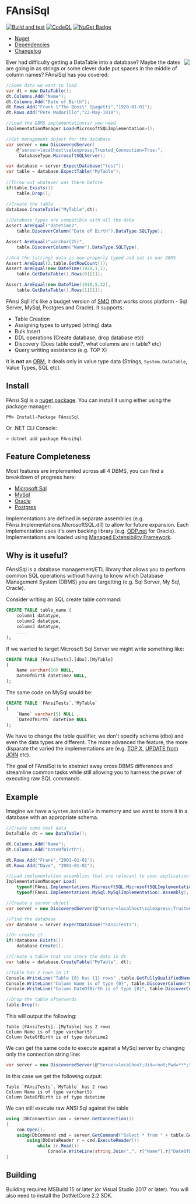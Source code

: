 # FAnsiSql

[![Build and test](https://github.com/HicServices/FAnsiSql/actions/workflows/dotnet-core.yml/badge.svg)](https://github.com/HicServices/FAnsiSql/actions/workflows/dotnet-core.yml)
[![CodeQL](https://github.com/HicServices/FAnsiSql/actions/workflows/codeql.yml/badge.svg)](https://github.com/HicServices/FAnsiSql/actions/workflows/codeql.yml)
[![NuGet Badge](https://buildstats.info/nuget/FAnsiSql)](https://www.nuget.org/packages/FAnsiSql/)

- [Nuget](https://www.nuget.org/packages/FAnsiSql/)
- [Dependencies](./Packages.md)
- [Changelog](./CHANGELOG.md)

<p align="right">
<a href="https://www.publicdomainpictures.net/en/view-image.php?image=184699&picture=a-laugh-every-day-126">
  <img src="FansiHammerSmall.png" align="right"/>
</a>
</p>

Ever had difficulty getting a DataTable into a database? Maybe the dates are going in as strings or some clever dude put spaces in the middle of column names?  FAnsiSql has you covered:


```csharp 
//Some data we want to load
var dt = new DataTable();
dt.Columns.Add("Name");
dt.Columns.Add("Date of Birth");
dt.Rows.Add("Frank \"The Boss\" Spagetti","1920-01-01");
dt.Rows.Add("Pete Mudarillo","22-May-1910");

//Load the DBMS implementation(s) you need
ImplementationManager.Load<MicrosoftSQLImplementation>();

//Get management object for the database
var server = new DiscoveredServer(
    @"server=localhost\sqlexpress;Trusted_Connection=True;",
     DatabaseType.MicrosoftSQLServer);

var database = server.ExpectDatabase("test");
var table = database.ExpectTable("MyTable");
            
//Throw out whatever was there before
if(table.Exists())
    table.Drop();

//Create the table
database.CreateTable("MyTable",dt);
            
//Database types are compatible with all the data
Assert.AreEqual("datetime2",
    table.DiscoverColumn("Date of Birth").DataType.SQLType);

Assert.AreEqual("varchar(25)",
    table.DiscoverColumn("Name").DataType.SQLType);

//And the (string) data is now properly typed and sat in our DBMS
Assert.AreEqual(2,table.GetRowCount());    
Assert.AreEqual(new DateTime(1920,1,1),
    table.GetDataTable().Rows[0][1]);

Assert.AreEqual(new DateTime(1910,5,22),
    table.GetDataTable().Rows[1][1]);
```

FAnsi Sql! it's like a budget version of [SMO](https://docs.microsoft.com/en-us/sql/relational-databases/server-management-objects-smo/sql-server-management-objects-smo-programming-guide?view=sql-server-2017) (that works cross platform - Sql Server,  MySql, Postgres and Oracle).  It supports:

 * Table Creation
 * Assigning types to untyped (string) data
 * Bulk Insert
 * DDL operations (Create database, drop database etc)
 * Discovery (Does table exist?, what columns are in table? etc)
 * Query writting assistance (e.g. TOP X)

It is **not** an [ORM](https://en.wikipedia.org/wiki/Object-relational_mapping), it deals only in value type data (Strings, `System.DataTable`, Value Types, SQL etc).

## Install

FAnsi Sql is a [nuget package](https://www.nuget.org/packages/FAnsiSql/).  You can install it using either using the package manager:

```
PM> Install-Package FAnsiSql
```
Or .NET CLI Console:

```
> dotnet add package FAnsiSql
```

## Feature Completeness

Most features are implemented across all 4 DBMS, you can find a breakdown of progress here:

- [Microsoft Sql](./Implementations/FAnsi.Implementations.MicrosoftSQL/README.md) 
- [MySql](./Implementations/FAnsi.Implementations.MySql/README.md)
- [Oracle](./Implementations/FAnsi.Implementations.Oracle/README.md)
- [Postgres](./Implementations/FAnsi.Implementations.PostgreSql/README.md)

Implementations are defined in separate assemblies (e.g. FAnsi.Implementations.MicrosoftSQL.dll) to allow for future expansion.  Each implementation uses it's own backing library (e.g. [ODP.net](https://www.oracle.com/technetwork/topics/dotnet/index-085163.html) for Oracle).  Implementations are loaded using [Managed Extensibility Framework](https://docs.microsoft.com/en-us/dotnet/framework/mef/).

## Why is it useful?
FAnsiSql is a database management/ETL library that allows you to perform common SQL operations without having to know which Database Management System (DBMS) you are targetting (e.g. Sql Server, My Sql, Oracle).  

Consider writing an SQL create table command:

```sql
CREATE TABLE table_name (
	column1 datatype,
	column2 datatype,
	column3 datatype,
	....
);
```

If we wanted to target Microsoft Sql Server we might write something like:


```sql
CREATE TABLE [FAnsiTests].[dbo].[MyTable]
(
	Name varchar(10) NULL,
	DateOfBirth datetime2 NULL,
);
```

The same code on MySql would be:

```sql
CREATE TABLE `FAnsiTests`.`MyTable`
(
	`Name` varchar(5) NULL ,
	`DateOfBirth` datetime NULL 
);
```

We have to change the table qualifier, we don't specify schema (dbo) and even the data types are different.  The more advanced the feature, the more disparate the varied the implementations are (e.g. [TOP X](https://www.w3schools.com/sql/sql_top.asp), [UPDATE from JOIN](https://stackoverflow.com/a/1293347/4824531) etc).

The goal of FAnsiSql is to abstract away cross DBMS differences and streamline common tasks while still allowing you to harness the power of executing raw SQL commands.

## Example

Imagine we have a `System.DataTable` in memory and we want to store it in a database with an appropriate schema.

```csharp
//Create some test data
DataTable dt = new DataTable();

dt.Columns.Add("Name");
dt.Columns.Add("DateOfBirth");

dt.Rows.Add("Frank","2001-01-01");
dt.Rows.Add("Dave", "2001-01-01");

//Load implementation assemblies that are relevant to your application  (do this once on startup)
ImplementationManager.Load(
	typeof(FAnsi.Implementations.MicrosoftSQL.MicrosoftSQLImplementation).Assembly,
	typeof(FAnsi.Implementations.MySql.MySqlImplementation).Assembly);

//Create a server object
var server = new DiscoveredServer(@"server=localhost\sqlexpress;Trusted_Connection=True;", DatabaseType.MicrosoftSQLServer);

//Find the database
var database = server.ExpectDatabase("FAnsiTests");

//Or create it
if(!database.Exists())
	database.Create();

//Create a table that can store the data in dt
var table = database.CreateTable("MyTable", dt);

//Table has 2 rows in it
Console.WriteLine("Table {0} has {1} rows" ,table.GetFullyQualifiedName(), table.GetRowCount());
Console.WriteLine("Column Name is of type {0}", table.DiscoverColumn("Name").DataType.SQLType);
Console.WriteLine("Column DateOfBirth is of type {0}", table.DiscoverColumn("DateOfBirth").DataType.SQLType);

//Drop the table afterwards
table.Drop();
```

This will output the following:

```
Table [FAnsiTests]..[MyTable] has 2 rows
Column Name is of type varchar(5)
Column DateOfBirth is of type datetime2
```

We can get the same code to execute against a MySql server by changing only the connection string line:

```csharp
var server = new DiscoveredServer(@"Server=localhost;Uid=root;Pwd=***;SSLMode=None", DatabaseType.MySql);
```

In this case we get the following output:

```
Table `FAnsiTests`.`MyTable` has 2 rows
Column Name is of type varchar(5)
Column DateOfBirth is of type datetime
```

We can still execute raw ANSI Sql against the table

```csharp
using (DbConnection con = server.GetConnection())
{
    con.Open();
    using(DbCommand cmd = server.GetCommand("Select * from " + table.GetFullyQualifiedName(), con))
        using(DbDataReader r = cmd.ExecuteReader())
            while (r.Read())
                Console.WriteLine(string.Join(",", r["Name"],r["DateOfBirth"]));
}
```


## Building

Building requires MSBuild 15 or later (or Visual Studio 2017 or later).  You will also need to install the DotNetCore 2.2 SDK.
